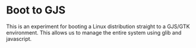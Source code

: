# Boot to GJS

This is an experiment for booting a Linux distribution straight to a GJS/GTK environment. This allows us to manage the entire system using glib and javascript.
